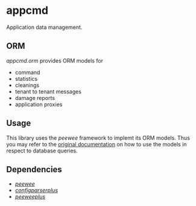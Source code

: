 # appcmd
Application data management.

## ORM
*appcmd.orm* provides ORM models for
* command
* statistics
* cleanings
* tenant to tenant messages
* damage reports
* application proxies

## Usage
This library uses the *peewee* framework to implemt its ORM models. Thus you may refer to the
[original documentation](http://docs.peewee-orm.com/en/latest/ "peewee's original documentation")
on how to use the models in respect to database queries.

## Dependencies
* [*peewee*](https://github.com/coleifer/peewee "peewee is a small, expressive ORM")
* [*configparserplus*](configparserplus "Extended config file parser")
* [*peeweeplus*](peeweeplus "Practical extensions for @coleifer's small, expressive ORM")
